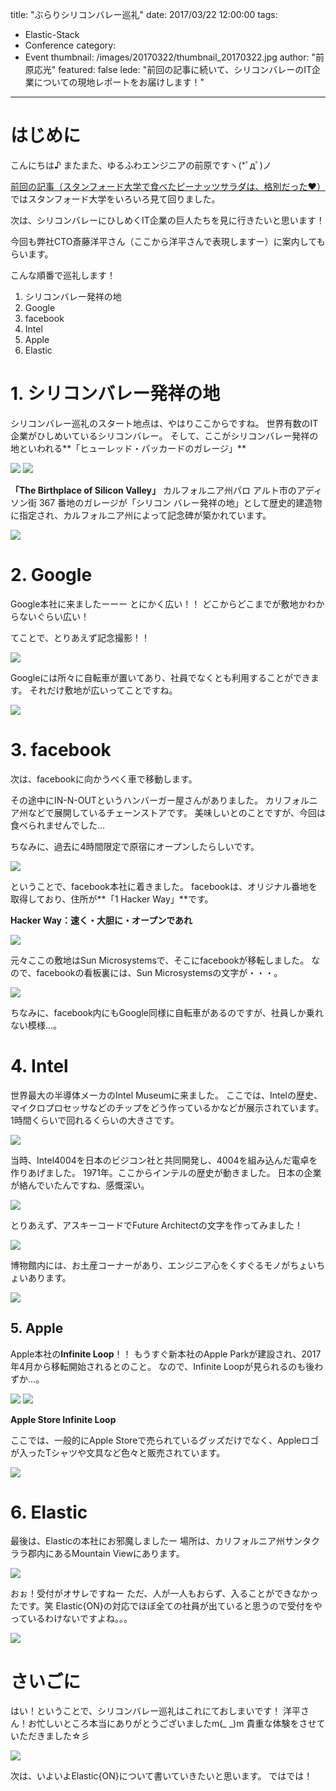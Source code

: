 title: "ぶらりシリコンバレー巡礼"
date: 2017/03/22 12:00:00
tags:
  - Elastic-Stack
  - Conference
category:
  - Event
thumbnail: /images/20170322/thumbnail_20170322.jpg
author: "前原応光"
featured: false
lede: "前回の記事に続いて、シリコンバレーのIT企業についての現地レポートをお届けします！"
---

# はじめに

こんにちは♪
またまた、ゆるふわエンジニアの前原ですヽ(*ﾟдﾟ)ノ

[前回の記事（スタンフォード大学で食べたピーナッツサラダは、格別だった♥）](/articles/20170321/)ではスタンフォード大学をいろいろ見て回りました。

次は、シリコンバレーにひしめくIT企業の巨人たちを見に行きたいと思います！

今回も弊社CTO斎藤洋平さん（ここから洋平さんで表現しますー）に案内してもらいます。

こんな順番で巡礼します！

  1. シリコンバレー発祥の地
  2. Google
  3. facebook
  4. Intel
  5. Apple
  6. Elastic


# 1. シリコンバレー発祥の地

シリコンバレー巡礼のスタート地点は、やはりここからですね。
世界有数のIT企業がひしめいているシリコンバレー。
そして、ここがシリコンバレー発祥の地といわれる**「ヒューレッド・パッカードのガレージ」**

<img src="/images/20170322/photo_20170322_01.jpeg">

<img src="/images/20170322/photo_20170322_02.jpeg">

**「The Birthplace of Silicon Valley」**
カルフォルニア州パロ アルト市のアディソン街 367 番地のガレージが「シリコン バレー発祥の地」として歴史的建造物に指定され、カルフォルニア州によって記念碑が築かれています。

<img src="/images/20170322/photo_20170322_03.jpeg">

# 2. Google

Google本社に来ましたーーー
とにかく広い！！
どこからどこまでが敷地かわからないぐらい広い！

てことで、とりあえず記念撮影！！

<img src="/images/20170322/photo_20170322_04.jpeg">

Googleには所々に自転車が置いてあり、社員でなくとも利用することができます。
それだけ敷地が広いってことですね。

<img src="/images/20170322/photo_20170322_05.jpeg">

# 3. facebook

次は、facebookに向かうべく車で移動します。

その途中にIN-N-OUTというハンバーガー屋さんがありました。
カリフォルニア州などで展開しているチェーンストアです。
美味しいとのことですが、今回は食べられませんでした...

ちなみに、過去に4時間限定で原宿にオープンしたらしいです。

<img src="/images/20170322/photo_20170322_06.jpeg">

ということで、facebook本社に着きました。
facebookは、オリジナル番地を取得しており、住所が**「1 Hacker Way」**です。

**Hacker Way：速く・大胆に・オープンであれ**

<img src="/images/20170322/photo_20170322_07.jpeg">

元々ここの敷地はSun Microsystemsで、そこにfacebookが移転しました。
なので、facebookの看板裏には、Sun Microsystemsの文字が・・・。

<img src="/images/20170322/photo_20170322_08.jpeg">

ちなみに、facebook内にもGoogle同様に自転車があるのですが、社員しか乗れない模様...。

# 4. Intel

世界最大の半導体メーカのIntel Museumに来ました。
ここでは、Intelの歴史、マイクロプロセッサなどのチップをどう作っているかなどが展示されています。
1時間くらいで回れるくらいの大きさです。

<img src="/images/20170322/photo_20170322_09.jpeg">

当時、Intel4004を日本のビジコン社と共同開発し、4004を組み込んだ電卓を作りあげました。
1971年。ここからインテルの歴史が動きました。
日本の企業が絡んでいたんですね、感慨深い。

<img src="/images/20170322/photo_20170322_10.jpeg">

とりあえず、アスキーコードでFuture Architectの文字を作ってみました！

<img src="/images/20170322/photo_20170322_11.jpeg">

博物館内には、お土産コーナーがあり、エンジニア心をくすぐるモノがちょいちょいあります。

<img src="/images/20170322/photo_20170322_12.jpeg">

## 5. Apple

Apple本社の**Infinite Loop**！！
もうすぐ新本社のApple Parkが建設され、2017年4月から移転開始されるとのこと。
なので、Infinite Loopが見られるのも後わずか...。

<img src="/images/20170322/photo_20170322_13.jpeg">

<img src="/images/20170322/photo_20170322_14.jpeg">

**Apple Store Infinite Loop**

ここでは、一般的にApple Storeで売られているグッズだけでなく、Appleロゴが入ったTシャツや文具など色々と販売されています。

<img src="/images/20170322/photo_20170322_15.jpeg">


# 6. Elastic

最後は、Elasticの本社にお邪魔しましたー
場所は、カリフォルニア州サンタクララ郡内にあるMountain Viewにあります。

<img src="/images/20170322/photo_20170322_16.jpeg">

おぉ！受付がオサレですねー
ただ、人が一人もおらず、入ることができなかったです。笑
Elastic{ON}の対応でほぼ全ての社員が出ていると思うので受付をやっているわけないですよね。。。

<img src="/images/20170322/photo_20170322_17.jpeg">

# さいごに

はい！ということで、シリコンバレー巡礼はこれにておしまいです！
洋平さん！お忙しいところ本当にありがとうございましたm(_ _)m
貴重な体験をさせていただきました☆彡

<img src="/images/20170322/photo_20170322_18.jpeg">

次は、いよいよElastic{ON}について書いていきたいと思います。
ではでは！
